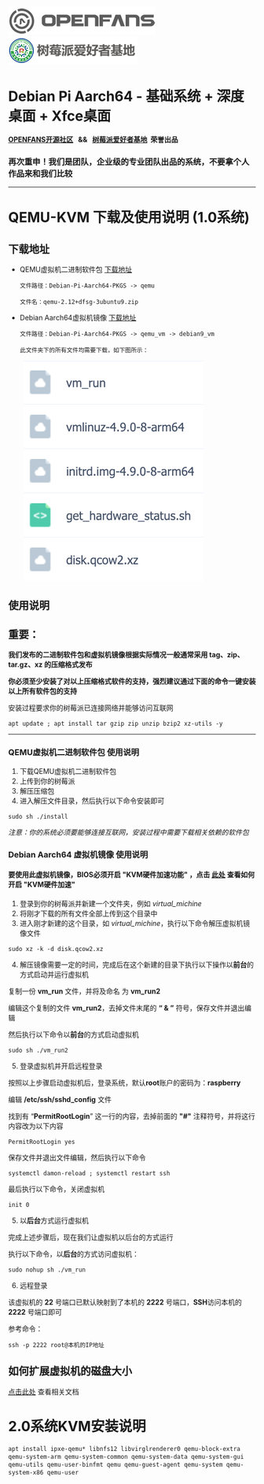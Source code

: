 ![openfans](/images/openfans.png)&nbsp;&nbsp;&nbsp;&nbsp;![amatfan.png](/images/amatfan.png)

# Debian Pi Aarch64 - 基础系统 + 深度桌面 + Xfce桌面

**[OPENFANS开源社区](http://www.openfans.org)&nbsp;&nbsp; && &nbsp;&nbsp;[树莓派爱好者基地](http://www.pifan.org/)&nbsp;&nbsp;荣誉出品**

###  再次重申！我们是团队，企业级的专业团队出品的系统，不要拿个人作品来和我们比较

----

# QEMU-KVM 下载及使用说明 (1.0系统)

## 下载地址

* QEMU虚拟机二进制软件包 [下载地址](https://pan.baidu.com/s/1cQRDNV712f7sbrFrP4wpQg)

      文件路径：Debian-Pi-Aarch64-PKGS -> qemu

      文件名：qemu-2.12+dfsg-3ubuntu9.zip

* Debian Aarch64虚拟机镜像 [下载地址](https://pan.baidu.com/s/1cQRDNV712f7sbrFrP4wpQg)

      文件路径：Debian-Pi-Aarch64-PKGS -> qemu_vm -> debian9_vm

      此文件夹下的所有文件均需要下载，如下图所示：

&nbsp;&nbsp;&nbsp;&nbsp;&nbsp;&nbsp;&nbsp;&nbsp;![vmfiles](./images/vmfiles.png)

## 使用说明

## 重要：

**我们发布的二进制软件包和虚拟机镜像根据实际情况一般通常采用 tag、zip、tar.gz、xz 的压缩格式发布**

**你必须至少安装了对以上压缩格式软件的支持，强烈建议通过下面的命令一键安装以上所有软件包的支持**

安装过程要求你的树莓派已连接网络并能够访问互联网

```shell
apt update ; apt install tar gzip zip unzip bzip2 xz-utils -y
```
----

### **QEMU虚拟机二进制软件包 使用说明**

1. 下载QEMU虚拟机二进制软件包
2. 上传到你的树莓派
3. 解压压缩包
4. 进入解压文件目录，然后执行以下命令安装即可

```shell
sudo sh ./install
```

*注意：你的系统必须要能够连接互联网，安装过程中需要下载相关依赖的软件包*

### **Debian Aarch64 虚拟机镜像 使用说明**

#### 要使用此虚拟机镜像，BIOS必须开启 "KVM硬件加速功能" ，点击 [此处](./README.md#%E6%8F%90%E7%A4%BA%E5%A6%82%E4%BD%95%E8%AE%BE%E7%BD%AE%E7%B3%BB%E7%BB%9F%E5%90%AF%E5%8A%A8%E6%96%B9%E5%BC%8F-%E8%BF%99%E9%87%8C%E4%BB%A5%E5%BC%80%E5%90%AF-kvm%E7%A1%AC%E4%BB%B6%E5%8A%A0%E9%80%9F-%E4%B8%BA%E4%BE%8B) 查看如何开启 "KVM硬件加速"

1. 登录到你的树莓派并新建一个文件夹，例如 *virtual_michine*
2. 将刚才下载的所有文件全部上传到这个目录中
3. 进入刚才新建的这个目录，如 *virtual_michine*，执行以下命令解压虚拟机镜像文件

```shell
sudo xz -k -d disk.qcow2.xz
```

4. 解压镜像需要一定的时间，完成后在这个新建的目录下执行以下操作以**前台**的方式启动并运行虚拟机

复制一份 **vm_run** 文件，并将及命名 为 **vm_run2**

编辑这个复制的文件 **vm_run2**，去掉文件末尾的 **“ & ”** 符号，保存文件并退出编辑

然后执行以下命令以**前台**的方式启动虚拟机

```shell
sudo sh ./vm_run2
```

5. 登录虚拟机并开启远程登录

按照以上步骤启动虚拟机后，登录系统，默认**root**账户的密码为：**raspberry**

编辑 **/etc/ssh/sshd_config** 文件

找到有 “**PermitRootLogin**” 这一行的内容，去掉前面的 **"#"** 注释符号，并将这行内容改为以下内容

```shell      
PermitRootLogin yes
```       

保存文件并退出文件编辑，然后执行以下命令

```shell 
systemctl damon-reload ; systemctl restart ssh
```

最后执行以下命令，关闭虚拟机

```shell 
init 0
```

5. 以**后台**方式运行虚拟机

完成上述步骤后，现在我们让虚拟机以后台的方式运行

执行以下命令，以**后台**的方式访问虚拟机：

```shell
sudo nohup sh ./vm_run
```

6. 远程登录

该虚拟机的 **22** 号端口已默认映射到了本机的 **2222** 号端口，**SSH**访问本机的**2222** 号端口即可

参考命令：

```shell
ssh -p 2222 root@本机的IP地址
```

## 如何扩展虚拟机的磁盘大小

[点击此处](./docs/resize_vmdisk.md) 查看相关文档 

# 2.0系统KVM安装说明

```
apt install ipxe-qemu* libnfs12 libvirglrenderer0 qemu-block-extra qemu-system-arm qemu-system-common qemu-system-data qemu-system-gui qemu-utils qemu-user-binfmt qemu qemu-guest-agent qemu-system qemu-system-x86 qemu-user
```
